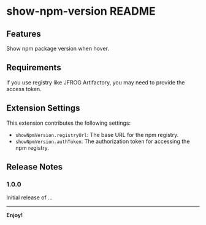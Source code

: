 # show-npm-version README


## Features

Show npm package version when hover.

## Requirements

if you use registry like JFROG Artifactory, you may need to provide the access token.

## Extension Settings

This extension contributes the following settings:

* `showNpmVersion.registryUrl`: The base URL for the npm registry.
* `showNpmVersion.authToken`: The authorization token for accessing the npm registry.

## Release Notes

### 1.0.0

Initial release of ...

---

**Enjoy!**
